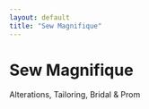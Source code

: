 ```yaml
---
layout: default
title: "Sew Magnifique"
---
```


# Sew Magnifique

Alterations, Tailoring, Bridal & Prom
